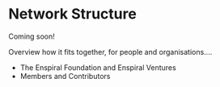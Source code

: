# Network Structure

Coming soon!

Overview how it fits together, for people and organisations....

* The Enspiral Foundation and Enspiral Ventures
* Members and Contributors